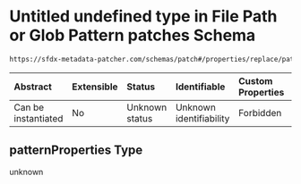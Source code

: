 # Untitled undefined type in File Path or Glob Pattern patches Schema

```txt
https://sfdx-metadata-patcher.com/schemas/patch#/properties/replace/patternProperties
```



| Abstract            | Extensible | Status         | Identifiable            | Custom Properties | Additional Properties | Access Restrictions | Defined In                                                            |
| :------------------ | :--------- | :------------- | :---------------------- | :---------------- | :-------------------- | :------------------ | :-------------------------------------------------------------------- |
| Can be instantiated | No         | Unknown status | Unknown identifiability | Forbidden         | Allowed               | none                | [patch.schema.json*](../out/patch.schema.json "open original schema") |

## patternProperties Type

unknown
